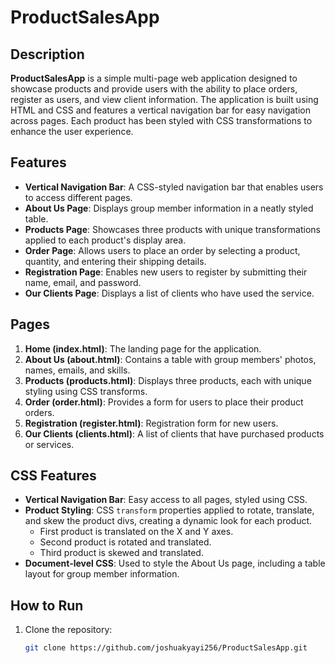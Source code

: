 # ProductSalesApp

## Description
**ProductSalesApp** is a simple multi-page web application designed to showcase products and provide users with the ability to place orders, register as users, and view client information. The application is built using HTML and CSS and features a vertical navigation bar for easy navigation across pages. Each product has been styled with CSS transformations to enhance the user experience.

## Features
- **Vertical Navigation Bar**: A CSS-styled navigation bar that enables users to access different pages.
- **About Us Page**: Displays group member information in a neatly styled table.
- **Products Page**: Showcases three products with unique transformations applied to each product's display area.
- **Order Page**: Allows users to place an order by selecting a product, quantity, and entering their shipping details.
- **Registration Page**: Enables new users to register by submitting their name, email, and password.
- **Our Clients Page**: Displays a list of clients who have used the service.

## Pages
1. **Home (index.html)**: The landing page for the application.
2. **About Us (about.html)**: Contains a table with group members' photos, names, emails, and skills.
3. **Products (products.html)**: Displays three products, each with unique styling using CSS transforms.
4. **Order (order.html)**: Provides a form for users to place their product orders.
5. **Registration (register.html)**: Registration form for new users.
6. **Our Clients (clients.html)**: A list of clients that have purchased products or services.

## CSS Features
- **Vertical Navigation Bar**: Easy access to all pages, styled using CSS.
- **Product Styling**: CSS `transform` properties applied to rotate, translate, and skew the product divs, creating a dynamic look for each product.
    - First product is translated on the X and Y axes.
    - Second product is rotated and translated.
    - Third product is skewed and translated.
- **Document-level CSS**: Used to style the About Us page, including a table layout for group member information.

## How to Run
1. Clone the repository:
   ```bash
   git clone https://github.com/joshuakyayi256/ProductSalesApp.git
